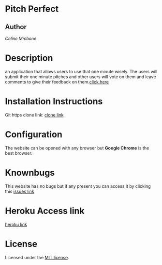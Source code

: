 # Pitch Perfect

## Author
*Celine Mmbone*

# Description
 an application that allows users to use that one minute wisely. The users will submit their one minute pitches and other users will vote on them and leave comments to give their feedback on them.<a href="https://github.com/Celinemmbonekerrine4/pitch-perfect">click here</a>

 # Installation Instructions
Git https clone link: <a href="https://github.com/Celinemmbonekerrine4/pitch-perfect.git">clone link</a>

# Configuration
The  website can be opened with any browser but **Google Chrome** is the best browser.

 # Knownbugs
 This website has no bugs but if any present you can access it by clicking this <a href="https://github.com/Celinemmbonekerrine4/pitch-perfect/issues">issues link</a>

 # Heroku Access link
 <a href="https://pitchperfectapp.herokuapp.com/">heroku link</a>

 # License
Licensed under the  [MIT license](LICENSE).